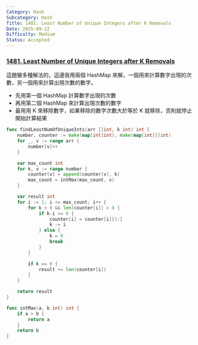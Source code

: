 ```yaml
---
Category: Hash
Subcategory: Hash
Title: 1481. Least Number of Unique Integers after K Removals
Date: 2025-09-12
Difficulty: Medium
Status: Accepted
---
```

### [1481. Least Number of Unique Integers after K Removals]

這題蠻多種解法的，這邊我用兩個 HashMap 來解，一個用來計算數字出現的次數，另一個用來計算出現次數的數字。
-   先用第一個 HashMap 計算數字出現的次數
-   再用第二個 HashMap 來計算出現次數的數字
-   最用用 K 來移除數字，如果移除的數字次數大於等於 K 就移除，否則就停止開始計算結果

```go
func findLeastNumOfUniqueInts(arr []int, k int) int {
	number, counter := make(map[int]int), make(map[int][]int)
	for _, v := range arr {
		number[v]++
	}

	var max_count int
	for k, v := range number {
		counter[v] = append(counter[v], k)
		max_count = intMax(max_count, v)
	}

	var result int
	for i := 1; i <= max_count; i++ {
		for k > 0 && len(counter[i]) > 0 {
			if k-i >= 0 {
				counter[i] = counter[i][1:]
				k -= i
			} else {
				k = 0
				break
			}
		}

		if k == 0 {
			result += len(counter[i])
		}
	}

	return result
}

func intMax(a, b int) int {
	if a > b {
		return a
	}
	return b
}
```

[1481. Least Number of Unique Integers after K Removals]: https://leetcode.com/problems/least-number-of-unique-integers-after-k-removals/